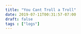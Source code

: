```yaml
---
title: "You Cant Troll a Troll"
date: 2019-07-11T00:31:57-07:00
draft: false
tags : ["logs"]
---
```

